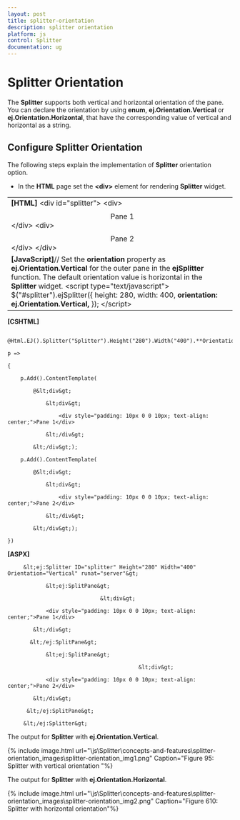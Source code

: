 ```yaml
---
layout: post
title: splitter-orientation
description: splitter orientation
platform: js
control: Splitter
documentation: ug
---
```


# Splitter Orientation

The **Splitter** supports both vertical and horizontal orientation of the pane. You can declare the orientation by using **enum**, **ej.Orientation.Vertical** or **ej.Orientation.Horizontal**, that have the corresponding value of vertical and horizontal as a string.

## Configure Splitter Orientation

 The following steps explain the implementation of **Splitter** orientation option.

* In the **HTML** page set the **&lt;div&gt;** element for rendering **Splitter** widget. 



<table>
<tr>
<td>
<b>[HTML]</b>        &lt;div id="splitter"&gt;            &lt;div&gt;                <div style="padding: 10px 0 0 10px; text-align: center;">Pane 1</div>            &lt;/div&gt;            &lt;div&gt;                <div style="padding: 10px 0 0 10px; text-align: center;">Pane 2</div>            &lt;/div&gt;        &lt;/div&gt;</td></tr>
<tr>
<td>
<b>[JavaScript]</b>// Set the <b>orientation</b> property as <b>ej.Orientation.Vertical</b> for the outer pane in the <b>ejSplitter</b> function. The default orientation value is horizontal in the <b>Splitter</b> widget.    &lt;script type="text/javascript"&gt;        $("#splitter").ejSplitter({            height: 280, width: 400,            <b>orientation: ej.Orientation.Vertical,</b>        });      &lt;/script&gt;</td></tr>
</table>


**[CSHTML]**



        @Html.EJ().Splitter("Splitter").Height("280").Width("400").**Orientation(Orientation.Vertical)**.PaneProperties(

    p =>

    {

        p.Add().ContentTemplate(

            @&lt;div&gt;

                &lt;div&gt;

                    <div style="padding: 10px 0 0 10px; text-align: center;">Pane 1</div>

                &lt;/div&gt;

            &lt;/div&gt;);

        p.Add().ContentTemplate(

            @&lt;div&gt;

                &lt;div&gt;

                    <div style="padding: 10px 0 0 10px; text-align: center;">Pane 2</div>

                &lt;/div&gt;

            &lt;/div&gt;);

    })



**[ASPX]**



         &lt;ej:Splitter ID="splitter" Height="280" Width="400" Orientation="Vertical" runat="server"&gt;

                &lt;ej:SplitPane&gt;

                                 &lt;div&gt;

                <div style="padding: 10px 0 0 10px; text-align: center;">Pane 1</div>

            &lt;/div&gt;

           &lt;/ej:SplitPane&gt;

                &lt;ej:SplitPane&gt;

                                             &lt;div&gt;

                <div style="padding: 10px 0 0 10px; text-align: center;">Pane 2</div>

            &lt;/div&gt;

          &lt;/ej:SplitPane&gt;

         &lt;/ej:Splitter&gt;





The output for **Splitter** with **ej.Orientation.Vertical**.

{% include image.html url="\js\Splitter\concepts-and-features\splitter-orientation_images\splitter-orientation_img1.png" Caption="Figure 95: Splitter with vertical orientation "%}

The output for **Splitter** with **ej.Orientation.Horizontal**.



{% include image.html url="\js\Splitter\concepts-and-features\splitter-orientation_images\splitter-orientation_img2.png" Caption="Figure 610: Splitter with horizontal orientation"%}

